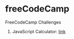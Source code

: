 # freeCodeCamp
FreeCodeCamp Challenges

1) JavaScript Calculator: [link](https://mxmknnv.github.io/freeCodeCamp/javascript-calculator/)
